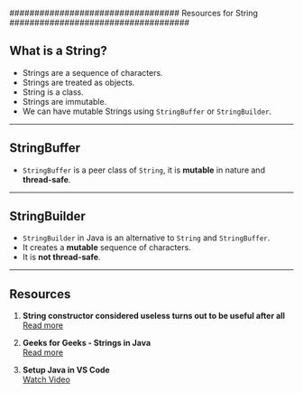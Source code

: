 ################################## Resources for String ####################################

## What is a String?
- Strings are a sequence of characters.
- Strings are treated as objects.
- String is a class.
- Strings are immutable.
- We can have mutable Strings using `StringBuffer` or `StringBuilder`.

---

## **StringBuffer**
- `StringBuffer` is a peer class of `String`, it is **mutable** in nature and **thread-safe**.

---

## **StringBuilder**
- `StringBuilder` in Java is an alternative to `String` and `StringBuffer`.
- It creates a **mutable** sequence of characters.
- It is **not thread-safe**.

---

## **Resources**

1. **String constructor considered useless turns out to be useful after all**  
   [Read more](https://kjetilod.blogspot.com/2008/09/string-constructor-considered-useless.html)

2. **Geeks for Geeks - Strings in Java**  
   [Read more](https://www.geeksforgeeks.org/strings-in-java/)

3. **Setup Java in VS Code**  
   [Watch Video](https://www.youtube.com/watch?v=JPdUiJzIw_M)
